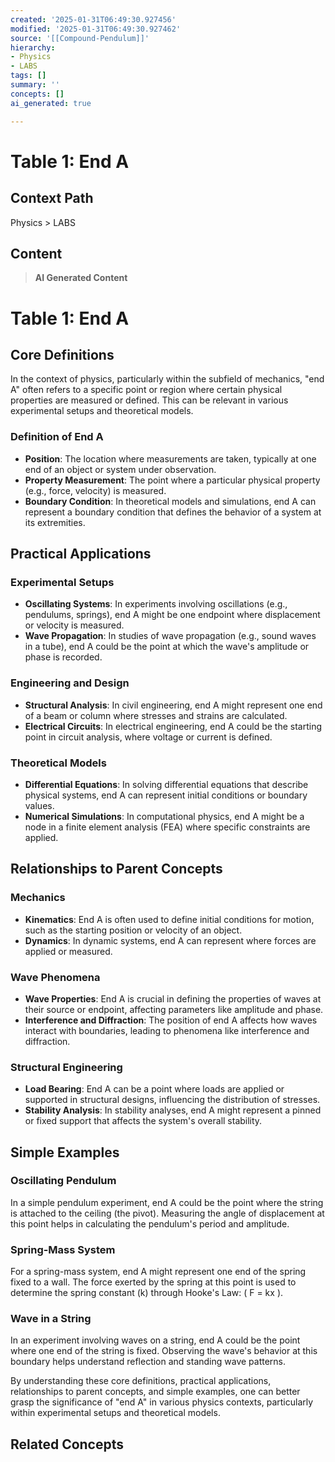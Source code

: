 ```yaml
---
created: '2025-01-31T06:49:30.927456'
modified: '2025-01-31T06:49:30.927462'
source: '[[Compound-Pendulum]]'
hierarchy:
- Physics
- LABS
tags: []
summary: ''
concepts: []
ai_generated: true

---
```


# Table 1: End A

## Context Path
Physics > LABS

## Content
> **AI Generated Content**
 # Table 1: End A

## Core Definitions

In the context of physics, particularly within the subfield of mechanics, "end A" often refers to a specific point or region where certain physical properties are measured or defined. This can be relevant in various experimental setups and theoretical models.

### Definition of End A

- **Position**: The location where measurements are taken, typically at one end of an object or system under observation.
- **Property Measurement**: The point where a particular physical property (e.g., force, velocity) is measured.
- **Boundary Condition**: In theoretical models and simulations, end A can represent a boundary condition that defines the behavior of a system at its extremities.

## Practical Applications

### Experimental Setups

- **Oscillating Systems**: In experiments involving oscillations (e.g., pendulums, springs), end A might be one endpoint where displacement or velocity is measured.
- **Wave Propagation**: In studies of wave propagation (e.g., sound waves in a tube), end A could be the point at which the wave's amplitude or phase is recorded.

### Engineering and Design

- **Structural Analysis**: In civil engineering, end A might represent one end of a beam or column where stresses and strains are calculated.
- **Electrical Circuits**: In electrical engineering, end A could be the starting point in circuit analysis, where voltage or current is defined.

### Theoretical Models

- **Differential Equations**: In solving differential equations that describe physical systems, end A can represent initial conditions or boundary values.
- **Numerical Simulations**: In computational physics, end A might be a node in a finite element analysis (FEA) where specific constraints are applied.

## Relationships to Parent Concepts

### Mechanics

- **Kinematics**: End A is often used to define initial conditions for motion, such as the starting position or velocity of an object.
- **Dynamics**: In dynamic systems, end A can represent where forces are applied or measured.

### Wave Phenomena

- **Wave Properties**: End A is crucial in defining the properties of waves at their source or endpoint, affecting parameters like amplitude and phase.
- **Interference and Diffraction**: The position of end A affects how waves interact with boundaries, leading to phenomena like interference and diffraction.

### Structural Engineering

- **Load Bearing**: End A can be a point where loads are applied or supported in structural designs, influencing the distribution of stresses.
- **Stability Analysis**: In stability analyses, end A might represent a pinned or fixed support that affects the system's overall stability.

## Simple Examples

### Oscillating Pendulum

In a simple pendulum experiment, end A could be the point where the string is attached to the ceiling (the pivot). Measuring the angle of displacement at this point helps in calculating the pendulum's period and amplitude.

### Spring-Mass System

For a spring-mass system, end A might represent one end of the spring fixed to a wall. The force exerted by the spring at this point is used to determine the spring constant (k) through Hooke's Law: \( F = kx \).

### Wave in a String

In an experiment involving waves on a string, end A could be the point where one end of the string is fixed. Observing the wave's behavior at this boundary helps understand reflection and standing wave patterns.

By understanding these core definitions, practical applications, relationships to parent concepts, and simple examples, one can better grasp the significance of "end A" in various physics contexts, particularly within experimental setups and theoretical models.

## Related Concepts
